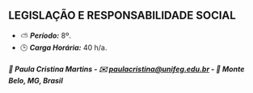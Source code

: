 ## LEGISLAÇÃO E RESPONSABILIDADE SOCIAL

* :partly_sunny: ***Período:*** 8º.
* :clock3: ***Carga Horária:*** 40 h/a.

##### :busts_in_silhouette: Paula Cristina Martins - :envelope: paulacristina@unifeg.edu.br - :house_with_garden: Monte Belo, MG, Brasil